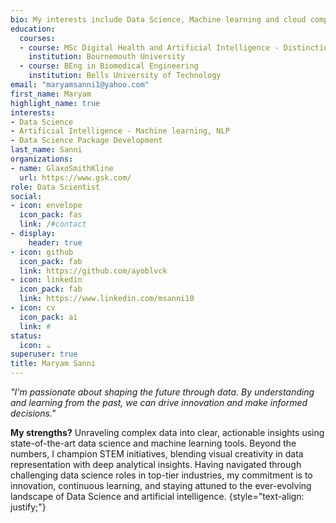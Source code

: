 ```yaml
---
bio: My interests include Data Science, Machine learning and cloud computing
education:
  courses:
  - course: MSc Digital Health and Artificial Intelligence - Distinction
    institution: Bournemouth University
  - course: BEng in Biomedical Engineering
    institution: Bells University of Technology
email: "maryamsanni1@yahoo.com"
first_name: Maryam
highlight_name: true
interests:
- Data Science
- Artificial Intelligence - Machine learning, NLP
- Data Science Package Development
last_name: Sanni
organizations:
- name: GlaxoSmithKline
  url: https://www.gsk.com/
role: Data Scientist
social:
- icon: envelope
  icon_pack: fas
  link: /#contact
- display:
    header: true
- icon: github
  icon_pack: fab
  link: https://github.com/ayoblvck
- icon: linkedin
  icon_pack: fab
  link: https://www.linkedin.com/msanni10
- icon: cv
  icon_pack: ai
  link: #
status:
  icon: ☕️
superuser: true
title: Maryam Sanni
---
```


_"I'm passionate about shaping the future through data. By understanding and learning from the past, we can drive innovation and make informed decisions."_

**My strengths?** Unraveling complex data into clear, actionable insights using state-of-the-art data science and machine learning tools. Beyond the numbers, I champion STEM initiatives, blending visual creativity in data representation with deep analytical insights. Having navigated through challenging data science roles in top-tier industries, my commitment is to innovation, continuous learning, and staying attuned to the ever-evolving landscape of Data Science and artificial intelligence.
{style="text-align: justify;"}
